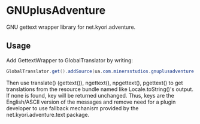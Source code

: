 # GNUplusAdventure

GNU gettext wrapper library for net.kyori.adventure.

## Usage

Add GettextWrapper to GlobalTranslator by writing:

```java
GlobalTranslator.get().addSource(ua.com.minersstudios.gnuplusadventure.GettextWrapper);
```

Then use translate() (gettext()), ngettext(), npgettext(), pgettext() to get
translations from the resource bundle named like Locale.toString()'s output.
If none is found, key will be returned unchanged. Thus, keys are the
English/ASCII version of the messages and remove need for a plugin developer
to use fallback mechanism provided by the net.kyori.adventure.text package.
